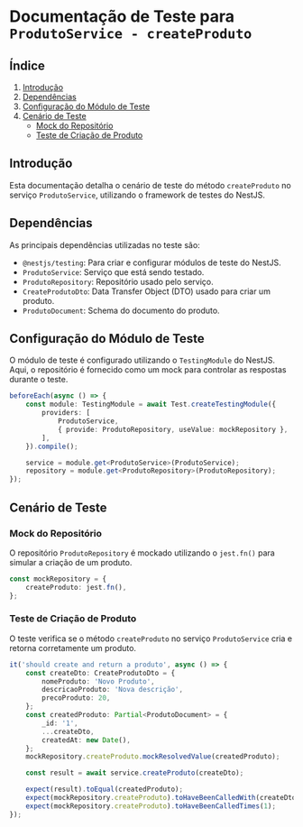 # Documentação de Teste para `ProdutoService - createProduto`

## Índice

1. [Introdução](#introdução)
2. [Dependências](#dependências)
3. [Configuração do Módulo de Teste](#configuração-do-módulo-de-teste)
4. [Cenário de Teste](#cenário-de-teste)
    - [Mock do Repositório](#mock-do-repositório)
    - [Teste de Criação de Produto](#teste-de-criação-de-produto)

## Introdução

Esta documentação detalha o cenário de teste do método `createProduto` no serviço `ProdutoService`, utilizando o framework de testes do NestJS.

## Dependências

As principais dependências utilizadas no teste são:

-   `@nestjs/testing`: Para criar e configurar módulos de teste do NestJS.
-   `ProdutoService`: Serviço que está sendo testado.
-   `ProdutoRepository`: Repositório usado pelo serviço.
-   `CreateProdutoDto`: Data Transfer Object (DTO) usado para criar um produto.
-   `ProdutoDocument`: Schema do documento do produto.

## Configuração do Módulo de Teste

O módulo de teste é configurado utilizando o `TestingModule` do NestJS. Aqui, o repositório é fornecido como um mock para controlar as respostas durante o teste.

```typescript
beforeEach(async () => {
    const module: TestingModule = await Test.createTestingModule({
        providers: [
            ProdutoService,
            { provide: ProdutoRepository, useValue: mockRepository },
        ],
    }).compile();

    service = module.get<ProdutoService>(ProdutoService);
    repository = module.get<ProdutoRepository>(ProdutoRepository);
});
```

## Cenário de Teste

### Mock do Repositório

O repositório `ProdutoRepository` é mockado utilizando o `jest.fn()` para simular a criação de um produto.

```typescript
const mockRepository = {
    createProduto: jest.fn(),
};
```

### Teste de Criação de Produto

O teste verifica se o método `createProduto` no serviço `ProdutoService` cria e retorna corretamente um produto.

```typescript
it('should create and return a produto', async () => {
    const createDto: CreateProdutoDto = {
        nomeProduto: 'Novo Produto',
        descricaoProduto: 'Nova descrição',
        precoProduto: 20,
    };
    const createdProduto: Partial<ProdutoDocument> = {
        _id: '1',
        ...createDto,
        createdAt: new Date(),
    };
    mockRepository.createProduto.mockResolvedValue(createdProduto);

    const result = await service.createProduto(createDto);

    expect(result).toEqual(createdProduto);
    expect(mockRepository.createProduto).toHaveBeenCalledWith(createDto);
    expect(mockRepository.createProduto).toHaveBeenCalledTimes(1);
});
```
